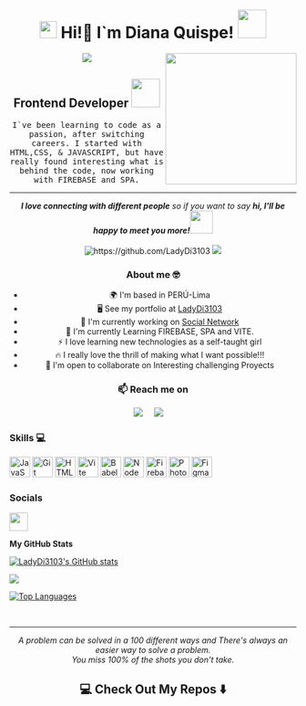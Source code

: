 <h1 align='center'> <img height="30" src="https://raw.githubusercontent.com/innng/innng/master/assets/kyubey.gif"/> Hi!👋 I`m Diana Quispe! <img src="https://media.giphy.com/media/mGcNjsfWAjY5AEZNw6/giphy.gif" width="50"></h1>
<img align='right' src="https://media2.giphy.com/media/57nf4oyyMmZ2L9QqJN/giphy.gif" width="230">

<div align='center'>
  <img src="https://pronoun.cyou/x/y?subject=She&object=Her&height=20">
  <h2 align='center'><b>Frontend Developer </b><img src='https://github.com/Rishit-dagli/Rishit-dagli/blob/master/images/octocat-anime.gif' width='50'></h2>
<p align="center">
<samp>I`ve been learning to code as a passion, after switching careers. I started with HTML,CSS, & JAVASCRIPT,
but have really found interesting what is behind the code, now working with FIREBASE and SPA.
 <hr> 
<em><b>I love connecting with different people</b> so if you want to say <b>hi, I'll be happy to meet you more!</b></em></samp><img src="https://media.giphy.com/media/LnQjpWaON8nhr21vNW/giphy.gif" width="40">
   <br> <br>
  <img src="https://komarev.com/ghpvc/?username=LadyDi3103" alt="https://github.com/LadyDi3103" />
  <a href="https://www.github.com/LadyDi3103" target="_blank" rel="noreferrer"><img
src="https://img.shields.io/github/followers/LadyDi3103?logo=github&style=for-the-badge&color=facc15&labelColor=27272a" /></a>
  
</p>  

<h3> About me 🤓 </h3>

* 🌍  I'm based in PERÚ-Lima
* 🖥️  See my portfolio at [LadyDi3103](http://github.com/LadyDi3103?tab=repositories)
* 🚀  I'm currently working on [Social Network](http://https://github.com/LadyDi3103/DEV005-social-network)
* 🧠  I'm currently Learning FIREBASE, SPA and VITE.
* ⚡  I love learning new technologies as a self-taught girl
* 🔥  I really love the thrill of making what I want possible!!!
* 🤝  I'm open to collaborate on Interesting challenging Proyects 

<h3  align="center">📫 Reach me on</h3>
  <p align='center'>
   <a target="_blank" href="https://www.linkedin.com/in/lady-diana-quispe-aab12a92/"><img src="https://img.shields.io/badge/-LinkedIn-0077B5?style=for-the-badge&logo=Linkedin&logoColor=white"></img></a>&nbsp;&nbsp;&nbsp;&nbsp;
<a target="_blank" href="mailto: chinamy2004@gmail.com"><img src="https://img.shields.io/badge/-Gmail-D14836?style=for-the-badge&logo=Gmail&logoColor=white"></img></a>&nbsp;&nbsp;&nbsp;&nbsp;
</div>

<h3> Skills 💻</h3>

<p align="left">
<a href="https://developer.mozilla.org/en-US/docs/Web/JavaScript" target="_blank" rel="noreferrer"><img src="https://raw.githubusercontent.com/danielcranney/readme-generator/main/public/icons/skills/javascript-colored.svg" width="36" height="36" alt="JavaScript" /></a>
<a href="https://git-scm.com/" target="_blank" rel="noreferrer"><img src="https://raw.githubusercontent.com/danielcranney/readme-generator/main/public/icons/skills/git-colored.svg" width="36" height="36" alt="Git" /></a>
<a href="https://developer.mozilla.org/en-US/docs/Glossary/HTML5" target="_blank" rel="noreferrer"><img src="https://raw.githubusercontent.com/danielcranney/readme-generator/main/public/icons/skills/html5-colored.svg" width="36" height="36" alt="HTML5" /></a>
<a href="https://vitejs.dev/" target="_blank" rel="noreferrer"><img src="https://raw.githubusercontent.com/danielcranney/readme-generator/main/public/icons/skills/vite-colored.svg" width="36" height="36" alt="Vite" /></a>
<a href="https://babeljs.io/" target="_blank" rel="noreferrer"><img src="https://raw.githubusercontent.com/danielcranney/readme-generator/main/public/icons/skills/babel-colored.svg" width="36" height="36" alt="Babel" /></a>
<a href="https://nodejs.org/en/" target="_blank" rel="noreferrer"><img src="https://raw.githubusercontent.com/danielcranney/readme-generator/main/public/icons/skills/nodejs-colored.svg" width="36" height="36" alt="NodeJS" /></a>
<a href="https://firebase.google.com/" target="_blank" rel="noreferrer"><img src="https://raw.githubusercontent.com/danielcranney/readme-generator/main/public/icons/skills/firebase-colored.svg" width="36" height="36" alt="Firebase" /></a>
<a href="https://www.adobe.com/uk/products/photoshop.html" target="_blank" rel="noreferrer"><img src="https://raw.githubusercontent.com/danielcranney/readme-generator/main/public/icons/skills/photoshop-colored.svg" width="36" height="36" alt="Photoshop" /></a>
<a href="https://www.figma.com/" target="_blank" rel="noreferrer"><img src="https://raw.githubusercontent.com/danielcranney/readme-generator/main/public/icons/skills/figma-colored.svg" width="36" height="36" alt="Figma" /></a>
</p>

### Socials

<p align="left"> <a href="https://www.github.com/LadyDi3103" target="_blank" rel="noreferrer"><img src="https://raw.githubusercontent.com/danielcranney/readme-generator/main/public/icons/socials/github.svg" width="32" height="32" /></a></p>

<b>My GitHub Stats</b>

<a href="http://www.github.com/LadyDi3103"><img src="https://github-readme-stats.vercel.app/api?username=LadyDi3103&show_icons=true&hide=&count_private=true&title_color=ec4899&text_color=0891b2&icon_color=facc15&bg_color=27272a&hide_border=true&show_icons=true" alt="LadyDi3103's GitHub stats" /></a>

<a href="http://www.github.com/LadyDi3103"><img src="https://github-readme-streak-stats.herokuapp.com/?user=LadyDi3103&stroke=0891b2&background=27272a&ring=ec4899&fire=ec4899&currStreakNum=0891b2&currStreakLabel=ec4899&sideNums=0891b2&sideLabels=0891b2&dates=0891b2&hide_border=true" /></a>

<a href="https://github.com/LadyDi3103" align="left"><img src="https://github-readme-stats.vercel.app/api/top-langs/?username=LadyDi3103&langs_count=10&title_color=ec4899&text_color=0891b2&icon_color=facc15&bg_color=27272a&hide_border=true&locale=en&custom_title=Top%20%Languages" alt="Top Languages" /></a>

<br>
<hr>
<p align="center">
   <i>A problem can be solved in a 100 different ways and There's always an easier way to solve a problem.</i>
   <br>
   <i>You miss 100% of the shots you don't take.</i>
   <br>
<h2  align="center">💻 Check Out My Repos ⬇️ </h2>
